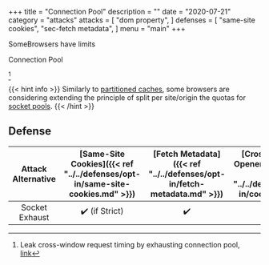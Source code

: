 +++
title = "Connection Pool"
description = ""
date = "2020-07-21"
category = "attacks"
attacks = [
    "dom property",
]
defenses = [
    "same-site cookies",
    "sec-fetch metadata",
]
menu = "main"
+++

SomeBrowsers have limits

Connection Pool


[^1]




{{< hint info >}}
Similarly to [partitioned caches](https://TODO), some browsers are considering extending the principle of split per site/origin the quotas for [socket pools](https://github.com/whatwg/fetch/issues/904#issuecomment-509275330).
{{< /hint >}}

## Defense

| Attack Alternative  | [Same-Site Cookies]({{< ref "../../defenses/opt-in/same-site-cookies.md" >}})  | [Fetch Metadata]({{< ref "../../defenses/opt-in/fetch-metadata.md" >}})  | [Cross-Origin-Opener-Policy]({{< ref "../../defenses/opt-in/coop.md" >}})  |  [Framing Protections]({{< ref "../../defenses/opt-in/xfo.md" >}}) |
|:-------------------:|:------------------:|:---------------:|:-----:|:--------------------:|
| Socket Exhaust      |         ✔️ (if Strict)         |      ✔️         |  ❌   |          ❌         |


[^1]: Leak cross-window request timing by exhausting connection pool, [link](https://bugs.chromium.org/p/chromium/issues/detail?id=843157)